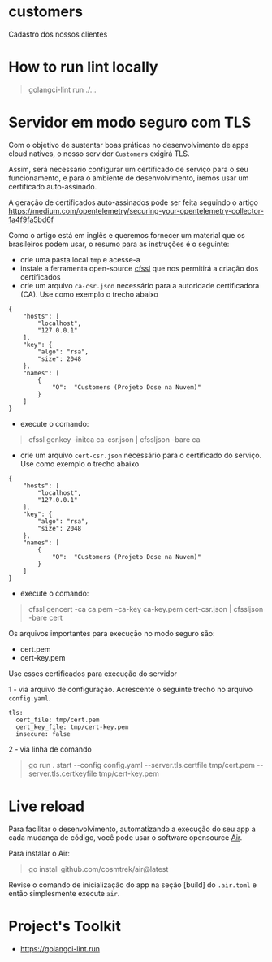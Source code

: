 # customers
Cadastro dos nossos clientes

# How to run lint locally

> golangci-lint run ./...

# Servidor em modo seguro com TLS

Com o objetivo de sustentar boas práticas no desenvolvimento de apps cloud natives, o nosso servidor `Customers` exigirá TLS.

Assim, será necessário configurar um certificado de serviço para o seu funcionamento, e para o ambiente de desenvolvimento, iremos usar um certificado auto-assinado.

A geração de certificados auto-assinados pode ser feita seguindo o artigo https://medium.com/opentelemetry/securing-your-opentelemetry-collector-1a4f9fa5bd6f

Como o artigo está em inglês e queremos fornecer um material que os brasileiros podem usar, o resumo para as instruções é o seguinte:

- crie uma pasta local `tmp` e acesse-a
- instale a ferramenta open-source [cfssl](https://github.com/cloudflare/cfssl) que nos permitirá a criação dos certificados
- crie um arquivo `ca-csr.json` necessário para a autoridade certificadora (CA). Use como exemplo o trecho abaixo
```
{
    "hosts": [
        "localhost",
        "127.0.0.1"
    ],
    "key": {
        "algo": "rsa",
        "size": 2048
    },
    "names": [
        {
            "O":  "Customers (Projeto Dose na Nuvem)"
        }
    ]
}
```
- execute o comando:
> cfssl genkey -initca ca-csr.json | cfssljson -bare ca
- crie um arquivo `cert-csr.json` necessário para o certificado do serviço. Use como exemplo o trecho abaixo
```
{
    "hosts": [
        "localhost",
        "127.0.0.1"
    ],
    "key": {
        "algo": "rsa",
        "size": 2048
    },
    "names": [
        {
            "O":  "Customers (Projeto Dose na Nuvem)"
        }
    ]
}
```
- execute o comando:
> cfssl gencert -ca ca.pem -ca-key ca-key.pem cert-csr.json | cfssljson -bare cert

Os arquivos importantes para execução no modo seguro são:
- cert.pem
- cert-key.pem

Use esses certificados para execução do servidor

1 - via arquivo de configuração. Acrescente o seguinte trecho no arquivo `config.yaml`.
```
tls:
  cert_file: tmp/cert.pem
  cert_key_file: tmp/cert-key.pem
  insecure: false
```
2 - via linha de comando
> go run . start --config config.yaml --server.tls.certfile tmp/cert.pem --server.tls.certkeyfile tmp/cert-key.pem

# Live reload

Para facilitar o desenvolvimento, automatizando a execução do seu app a cada mudança de código, você pode usar o software opensource [Air](https://github.com/cosmtrek/air).

Para instalar o Air:
> go install github.com/cosmtrek/air@latest

Revise o comando de inicialização do app na seção [build] do `.air.toml` e então simplesmente execute `air`.

# Project's Toolkit

- https://golangci-lint.run

